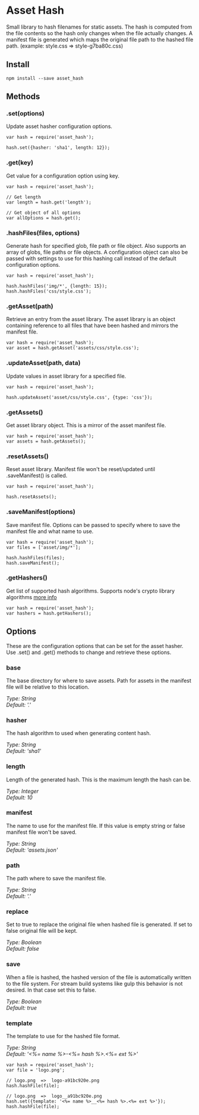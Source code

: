 # Asset Hash

Small library to hash filenames for static assets.  The hash is computed from the file contents so the hash only changes when the file actually changes.  A manifest file is generated which maps the original file path to the hashed file path. (example:  style.css => style-g7ba80c.css)


## Install

```
npm install --save asset_hash
```


## Methods

### .set(options)

Update asset hasher configuration options.

```
var hash = require('asset_hash');

hash.set({hasher: 'sha1', length: 12});
```


### .get(key)

Get value for a configuration option using key.

```
var hash = require('asset_hash');

// Get length
var length = hash.get('length');

// Get object of all options
var allOptions = hash.get();
```


### .hashFiles(files, options)

Generate hash for specified glob, file path or file object.  Also supports an array of globs, file paths or file objects.  A configuration object can also be passed with settings to use for this hashing call instead of the default configuration options.

```
var hash = require('asset_hash');

hash.hashFiles('img/*', {length: 15});
hash.hashFiles('css/style.css');
```


### .getAsset(path)

Retrieve an entry from the asset library.  The asset library is an object containing reference to all files that have been hashed and mirrors the manifest file.

```
var hash = require('asset_hash');
var asset = hash.getAsset('assets/css/style.css');
```


### .updateAsset(path, data)

Update values in asset library for a specified file.

```
var hash = require('asset_hash');

hash.updateAsset('asset/css/style.css', {type: 'css'});
```


### .getAssets()

Get asset library object.  This is a mirror of the asset manifest file.

```
var hash = require('asset_hash');
var assets = hash.getAssets();
```


### .resetAssets()

Reset asset library.  Manifest file won't be reset/updated until .saveManifest() is called.

```
var hash = require('asset_hash');

hash.resetAssets();
```


### .saveManifest(options)

Save manifest file. Options can be passed to specify where to save the manifest file and what name to use.

```
var hash = require('asset_hash');
var files = ['asset/img/*'];

hash.hashFiles(files);
hash.saveManifest();
```


### .getHashers()

Get list of supported hash algorithms.  Supports node's crypto library algorithms [more info](https://nodejs.org/api/crypto.html#crypto_crypto)

```
var hash = require('asset_hash');
var hashers = hash.getHashers();
```


## Options

These are the configuration options that can be set for the asset hasher.  Use .set() and .get() methods to change and retrieve these options.


### base

The base directory for where to save assets.  Path for assets in the manifest file will be relative to this location.  

_Type: String<br/>
Default: '.'_


### hasher

The hash algorithm to used when generating content hash.

_Type: String<br/>
Default: 'sha1'_


### length

Length of the generated hash.  This is the maximum length the hash can be.  

_Type: Integer<br/>
Default: 10_


### manifest

The name to use for the manifest file.  If this value is empty string or false manifest file won't be saved.  

_Type: String<br/>
Default: 'assets.json'_


### path

The path where to save the manifest file.  

_Type: String<br/>
Default: '.'_


### replace

Set to true to replace the original file when hashed file is generated.  If set to false original file will be kept.  

_Type: Boolean<br/>
Default: false_


### save

When a file is hashed, the hashed version of the file is automatically written to the file system.  For stream build systems like gulp this behavior is not desired.  In that case set this to false.  

_Type: Boolean<br/>
Default: true_


### template

The template to use for the hashed file format.  

_Type: String<br/>
Default: '<%= name %>-<%= hash %>.<%= ext %>'_

```
var hash = require('asset_hash');
var file = 'logo.png';

// logo.png  =>  logo-a91bc920e.png
hash.hashFile(file);

// logo.png  =>  logo__a91bc920e.png
hash.set({template: '<%= name %>__<%= hash %>.<%= ext %>'});
hash.hashFile(file);
```